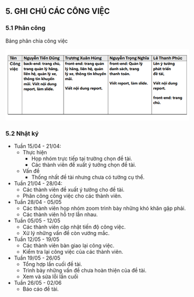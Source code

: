 ## 5. GHI CHÚ CÁC CÔNG VIỆC

### 5.1 Phân công

Bảng phân chia công việc

![Phân công công việc](./images/pccv.PNG)

### 5.2 Nhật ký

- Tuần 15/04 - 21/04: 
    - Thực hiện
        - Họp nhóm trực tiếp tại trường chọn đề tài.
        - Các thành viên đề xuất ý tưởng chọn đề tài.
    - Vấn đề
        - Thống nhất đề tài nhưng chưa có tưởng cụ thể.
- Tuần 21/04 - 28/04:
  - Các thành viên đề xuất ý tưởng cho đề tài.
  - Phân công công việc cho các thành viên.
- Tuần 28/04 - 05/05
  - Các thành viên họp nhóm zoom trình bày những khó khăn gặp phải.
  - Các thành viên hỗ trợ lẫn nhau.
- Tuần 05/05 - 12/05
  - Các thành viên cập nhật tiến độ công việc.
  - Xử lý những vấn đề còn vướng mắc.
- Tuần 12/05 - 19/05
  - Các thành viên bàn giao lại công việc.
  - Kiểm tra lại công việc của các thành viên.
- Tuần 19/05 - 26/05
  - Tổng hợp lần cuối đề tài.
  - Trình bày những vấn đề chưa hoàn thiện của đề tài.
  - Xem và sửa lỗi lần cuối
- Tuần 26/05 - 02/06
  - Báo cáo đề tài.
